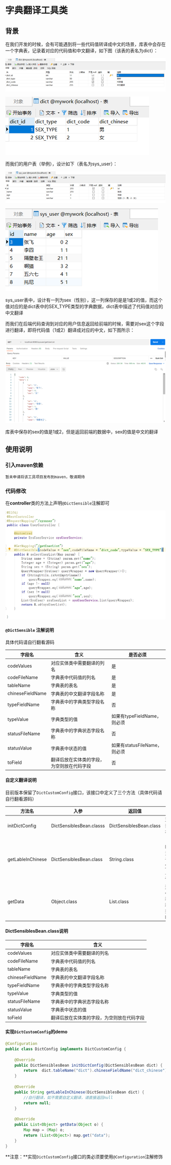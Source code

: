 # 字典翻译工具类

## 背景

在我们开发的时候，会有可能遇到将一些代码值转译成中文的场景，库表中会存在一个字典表，记录着对应的代码值和中文翻译，如下图（该表的表名为dict）：

![image-20211020154224837](src/main/resources/image/dict.png)

![image-20211020152005035](src/main/resources/image/dict_data.png)

而我们的用户表（举例），设计如下（表名为sys_user）：

<img src="src/main/resources/image/sys_user.png" alt="image-20211020154359187" style="zoom:80%;" />

![image-20211020152216837](src/main/resources/image/sys_user_data.png)



sys_user表中，设计有一列为sex（性别），这一列保存的是是1或2的值，而这个值对应的是dict表中的SEX_TYPE类型的字典数据，dict表中描述了代码值对应的中文翻译

而我们在后端代码查询到对应的用户信息返回给前端的时候，需要对sex这个字段进行翻译，即将代码值（1或2）翻译成对应的中文，如下图所示：

![image-20211020154938242](src/main/resources/image/util_postman.png)

库表中保存的sex的值是1或2，但是返回前端的数据中，sex的值是中文的翻译

## 使用说明

### 引入maven依赖

```java
暂未申请将该工具项目发布到maven，敬请期待
```

### 代码修改

在**controller**类的方法上声明`@DictSensible`注解即可

![image-20211020155247006](src/main/resources/image/util_code.png)

#### `@DictSensible` 注解说明

具体代码请自行翻看源码

| 字段名           | 含义                                       | 是否必须                     |
| ---------------- | ------------------------------------------ | ---------------------------- |
| codeValues       | 对应实体类中需要翻译的列名                 | 是                           |
| codeFileName     | 字典表中代码值的列名                       | 是                           |
| tableName        | 字典表的表名                               | 是                           |
| chineseFieldName | 字典表的中文翻译字段名称                   | 是                           |
| typeFieldName    | 字典表中的字典类型字段名称                 | 否                           |
| typeValue        | 字典类型的值                               | 如果有typeFieldName，则必须  |
| statusFileName   | 字典表中的字典状态字段名称                 | 否                           |
| statusValue      | 字典表中状态的值                           | 如果有statusFileName，则必须 |
| toField          | 翻译后放在实体类的字段，为空则放在代码字段 | 否                           |

#### 自定义翻译说明

目前版本保留了`DictCustomConfig`接口，该接口中定义了三个方法（具体代码请自行翻看源码）

| 方法名            | 入参                     | 返回值                  | 说明                                                         |
| ----------------- | ------------------------ | ----------------------- | ------------------------------------------------------------ |
| initDictConfig    | DictSensiblesBean.classs | DictSensiblesBean.class | 对于一些统一的注解配置，可以在这里做统一设置，如tableName、chineseFieldName，但如果在注解上也设置了相同的属性，注解的设置优先 |
| getLableInChinese | DictSensiblesBean.class  | String.class            | 自定义翻译，这里会传入一个DictSensiblesBean.class，包含initDictConfig方法中设置的值和注解上设置的值，可自定义进行翻译。如果不想自定义翻译，该工具会自动翻译。自定义翻译的优先级高于自动翻译，如果实现了自定义翻译，将不会进行自动翻译。**推荐使用自定义翻译** |
| getData           | Object.class             | List.class              | 这里会传入返回的对象，目前自动解析`com.baomidou.mybatisplus.core.metadata.IPage`和`com.baomidou.mybatisplus.extension.api.R`两种类型的返回对象，对于其他类型的返回对象，需要自己在这个方法进行解析，获取到需要翻译的List |

#### DictSensiblesBean.class说明

| 字段名           | 含义                                       |
| ---------------- | ------------------------------------------ |
| codeValues       | 对应实体类中需要翻译的列名                 |
| codeFileName     | 字典表中代码值的列名                       |
| tableName        | 字典表的表名                               |
| chineseFieldName | 字典表的中文翻译字段名称                   |
| typeFieldName    | 字典表中的字典类型字段名称                 |
| typeValue        | 字典类型的值                               |
| statusFileName   | 字典表中的字典状态字段名称                 |
| statusValue      | 字典表中状态的值                           |
| toField          | 翻译后放在实体类的字段，为空则放在代码字段 |

#### 实现`DictCustomConfig`的demo

```java
@Configuration
public class DictConfig implements DictCustomConfig {

    @Override
    public DictSensiblesBean initDictConfig(DictSensiblesBean dict) {
        return  dict.tableName("dict").chineseFieldName("dict_chinese").typeFieldName("dict_type");
    }

    @Override
    public String getLableInChinese(DictSensiblesBean dict) {
        //自行翻译，如不需要自定义翻译，请直接返回null
        return null;
    }

    @Override
    public List<Object> getData(Object o) {
       	Map map = (Map) o;
        return (List<Object>) map.get("data");
    }
}
```

**注意：**实现`DictCustomConfig`接口的类必须要使用`@Configuration`注解修饰
